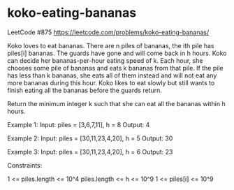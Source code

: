 # koko-eating-bananas

LeetCode #875
https://leetcode.com/problems/koko-eating-bananas/

Koko loves to eat bananas. There are n piles of bananas, the ith pile has piles[i] bananas. 
The guards have gone and will come back in h hours.
Koko can decide her bananas-per-hour eating speed of k. Each hour, she chooses some pile of
bananas and eats k bananas from that pile. If the pile has less than k bananas, she eats all 
of them instead and will not eat any more bananas during this hour.
Koko likes to eat slowly but still wants to finish eating all the bananas before the guards 
return.

Return the minimum integer k such that she can eat all the bananas within h hours.

Example 1:
Input: piles = [3,6,7,11], h = 8
Output: 4

Example 2:
Input: piles = [30,11,23,4,20], h = 5
Output: 30

Example 3:
Input: piles = [30,11,23,4,20], h = 6
Output: 23
 

Constraints:

1 <= piles.length <= 10^4
piles.length <= h <= 10^9
1 <= piles[i] <= 10^9
